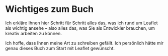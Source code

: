 # Wichtiges zum Buch

Ich erkläre Ihnen hier Schritt für Schritt alles das, was ich rund um Leaflet 
als wichtig ansehe – also alles das, was Sie als Entwickler brauchen, um kreativ 
arbeiten zu können.

Ich hoffe, dass Ihnen meine Art zu schreiben gefällt. Ich persönlich hätte mir 
genau dieses Buch zum Start mit Leaflet gewünscht.
